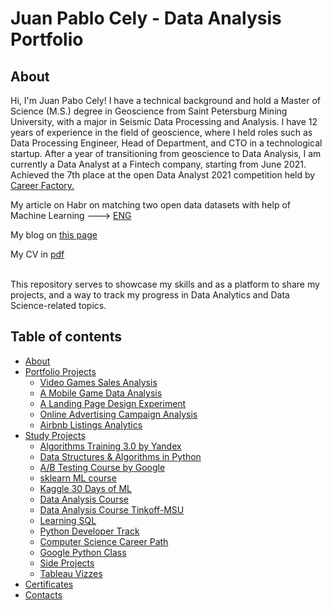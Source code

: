# Juan Pablo Cely  - Data Analysis Portfolio 

## About

Hi, I'm Juan Pabo Cely! I have a technical background and hold a Master of Science (M.S.) degree in Geoscience from Saint Petersburg Mining University, with a major in Seismic Data Processing and Analysis. I have 12 years of experience in the field of geoscience, where I held roles such as Data Processing Engineer, Head of Department, and CTO in a technological startup. After a year of transitioning from geoscience to Data Analysis, I am currently a Data Analyst at a Fintech company, starting from June 2021.      
Achieved the 7th place at the open Data Analyst 2021 competition held by [Career Factory.](https://contest.careerfactory.ru/contest_inside/1618853698875x612895580932538400)    

My article on Habr on matching two open data datasets with help of Machine Learning ---> [ENG](https://scholar.google.es/citations?hl=es&user=nRp_BQYAAAAJ&view_op=list_works&gmla=AHoSzlVVnWDnLI-YDCELZKc9R9mFQwJQdXHV-3dgqoN_X1AG2LLiNf2TobP8jKowV0e6rRTHRkT7Ig7McQCk6hcKpPPFfDeiU1NbI4FC)     

My blog on [this page](https://juancely999.github.io/web/)   

My CV in [pdf](https://drive.google.com/file/d/1-qvhvNZguW5pfvnEhf_StG5oxTytK7dk/view) 

<br>
This repository serves to showcase my skills and as a platform to share my projects, and a way to track my progress in Data Analytics and Data Science-related topics.  
<br>
  

## Table of contents
- [About](#about)
- [Portfolio Projects](#portfolio-projects)
	+ [Video Games Sales Analysis](#video-games-sales-analysis)
	+ [A Mobile Game Data Analysis](#a-mobile-game-data-analysis)
	+ [A Landing Page Design Experiment](#a-landing-page-design-experiment)
	+ [Online Advertising Campaign Analysis](#online-advertising-campaign-analysis)
	+ [Airbnb Listings Analytics](#airbnb-listings-analytics)
- [Study Projects](#study-projects)
	+ [Algorithms Training 3.0 by Yandex](#algorithms-training-by-yandex)
	+ [Data Structures & Algorithms in Python](#data-structures-and-algorithms-in-python)
	+ [A/B Testing Course by Google](#ab-testing-course-by-google)
	+ [sklearn ML course](#sklearn-ml-course)
	+ [Kaggle 30 Days of ML](#kaggle-30-days-of-ml)
	+ [Data Analysis Course](#data-analyst-specialization)
	+ [Data Analysis Course Tinkoff-MSU](#data-analysis-course-tinkoff-msu)
	+ [Learning SQL](#learning-sql)
	+ [Python Developer Track](#python-developer-track)
	+ [Computer Science Career Path](#computer-science-career-path)
	+ [Google Python Class](#google-python-class)
	+ [Side Projects](#side-projects)
	+ [Tableau Vizzes](#tableau-vizzes)
- [Certificates](#certificates)
- [Contacts](#contacts)
